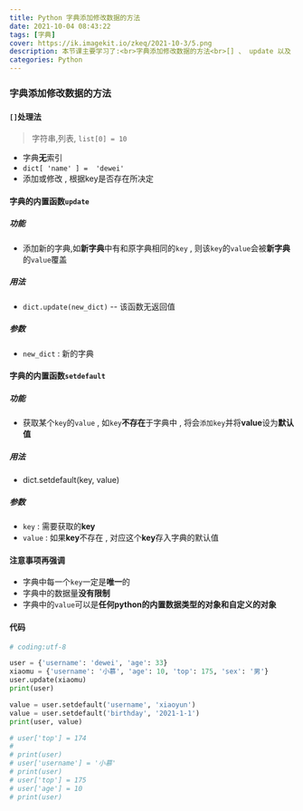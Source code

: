 ```yaml
---
title: Python 字典添加修改数据的方法
date: 2021-10-04 08:43:22
tags: [字典]
cover: https://ik.imagekit.io/zkeq/2021-10-3/5.png
description: 本节课主要学习了:<br>字典添加修改数据的方法<br>[] 、 update 以及 setdefault 
categories: Python
---
```


### 字典添加修改数据的方法

#### `[]`处理法

> 字符串,列表, `list[0] = 10`

- 字典**无**索引
- `dict[ 'name' ] =  'dewei'`
- 添加或修改 ,  根据key是否存在所决定

#### 字典的内置函数`update`

##### 功能

- 添加新的字典,如**新字典**中有和原字典相同的`key` , 则该`key`的`value`会被**新字典**的`value`覆盖

##### 用法

- `dict.update(new_dict)` -- 该函数无返回值

##### 参数

- `new_dict` : 新的字典

#### 字典的内置函数`setdefault`

##### 功能

- 获取某个`key`的`value` , 如`key`**不存在**于字典中 , 将会`添加key`并将**value**设为**默认值**

##### 用法

- dict.setdefault(key, value)

##### 参数

- `key` : 需要获取的**key**
- `value` : 如果**key**不存在 , 对应这个**key**存入字典的默认值

#### 注意事项再强调

- 字典中每一个`key`一定是**唯一**的
- 字典中的数据量**没有限制**
- 字典中的`value`可以是**任何python的内置数据类型的对象和自定义的对象**

#### 代码

```python
# coding:utf-8

user = {'username': 'dewei', 'age': 33}
xiaomu = {'username': '小慕', 'age': 10, 'top': 175, 'sex': '男'}
user.update(xiaomu)
print(user)

value = user.setdefault('username', 'xiaoyun')
value = user.setdefault('birthday', '2021-1-1')
print(user, value)

# user['top'] = 174
#
# print(user)
# user['username'] = '小慕'
# print(user)
# user['top'] = 175
# user['age'] = 10
# print(user)

```

